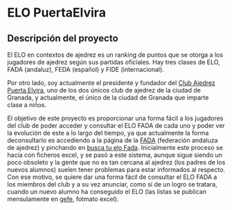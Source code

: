 # ELO PuertaElvira

## Descripción del proyecto

El ELO en contextos de ajedrez es un ranking de puntos que se otorga a los jugadores de ajedrez según sus partidas oficiales. Hay tres clases de ELO, FADA (andaluz), FEDA (español) y FIDE (internacional). 

Por otro lado, soy actualmente el presidente y fundador del [Club Ajedrez Puerta Elvira](http://clubajedrezpuertaelvira.blogspot.com/), uno de los dos únicos club de ajedrez de la ciudad de Granada, y actualmente, el único de la ciudad de Granada que imparte clase a niños. 

El objetivo de este proyecto es proporcionar una forma fácil a los jugadores del club de poder acceder y consultar el ELO FADA de cada uno y poder ver la evolución de este a lo largo del tiempo, ya que actualmente la forma deconsultarlo es accediendo a la página de la [FADA](http://www.fadajedrez.com/) (federación andaluza de ajedrez) y pinchando en [busca tu elo Fada](http://www.fadajedrez.com/index.php/gestion-elo/busca-tu-elo-fada). Inicialmente este proceso se hacía con ficheros excel, y se pasó a este sistema, aunque sigue siendo un poco obsoleto y la gente que no es tan cercana al ajedrez (los padres de los nuevos alumnos) suelen tener problemas para estar informados al respecto. Con ese motivo, se quiere dar una forma fácil de consultar el ELO FADA a los miembros del club y a su vez anunciar, como si de un logro se tratara, cuando un nuevo alumno ha conseguido el ELO (las listas se publican mensulamente en [gefe](http://www.gefe.net/mygefe2/ZPEligeDescargaElo.asp), fotmato excel).
